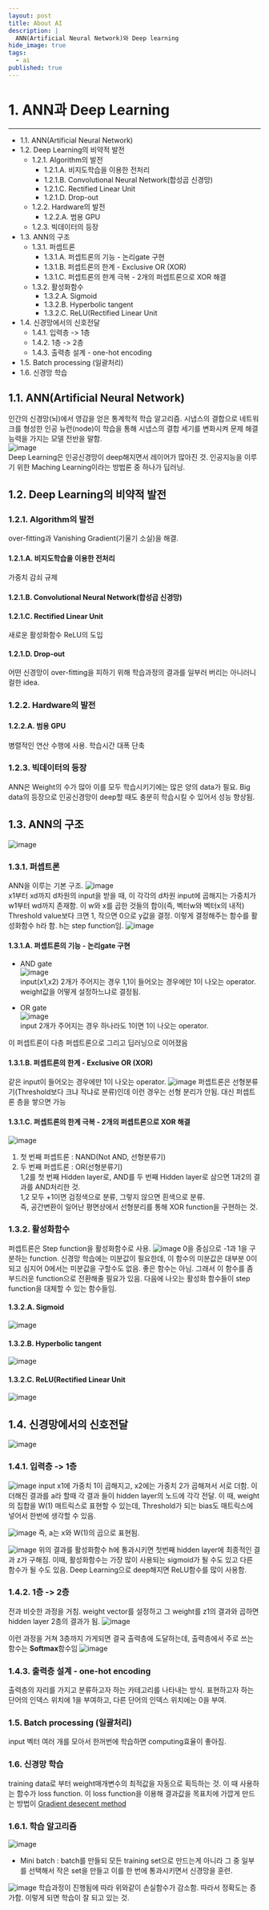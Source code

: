 ```yaml
---
layout: post
title: About AI
description: |
  ANN(Artificial Neural Network)와 Deep learning
hide_image: true
tags:
  - ai
published: true
---
```


# 1. ANN과 Deep Learning
* * *

- 1.1. ANN(Artificial Neural Network)
- 1.2. Deep Learning의 비약적 발전
  - 1.2.1. Algorithm의 발전
    - 1.2.1.A. 비지도학습을 이용한 전처리
    - 1.2.1.B. Convolutional Neural Network(합성곱 신경망)
    - 1.2.1.C. Rectified Linear Unit
    - 1.2.1.D. Drop-out
  - 1.2.2. Hardware의 발전
    - 1.2.2.A. 범용 GPU
  - 1.2.3. 빅데이터의 등장
- 1.3. ANN의 구조
  - 1.3.1. 퍼셉트론
    - 1.3.1.A. 퍼셉트론의 기능 - 논리gate 구현
    - 1.3.1.B. 퍼셉트론의 한계 - Exclusive OR (XOR)
    - 1.3.1.C. 퍼셉트론의 한계 극복 - 2개의 퍼셉트론으로 XOR 해결
  - 1.3.2. 활성화함수
    - 1.3.2.A. Sigmoid
    - 1.3.2.B. Hyperbolic tangent
    - 1.3.2.C. ReLU(Rectified Linear Unit
- 1.4. 신경망에서의 신호전달
  - 1.4.1. 입력층 -> 1층
  - 1.4.2. 1층 -> 2층
  - 1.4.3. 출력층 설계 - one-hot encoding
- 1.5. Batch processing (일괄처리)
- 1.6. 신경망 학습

## 1.1. ANN(Artificial Neural Network)
인간의 신경망(뇌)에서 영감을 얻은 통계학적 학습 알고리즘. 시냅스의 결합으로 네트워크를 형성한 인공 뉴런(node)이 학습을 통해
시냅스의 결합 세기를 변화시켜 문제 해결 능력을 가지는 모델 전반을 말함.   
![image](https://user-images.githubusercontent.com/69246778/128827637-e74578b6-b35f-458a-81cb-6e5ebe487520.png)   
Deep Learning은 인공신경망이 deep해지면서 레이어가 많아진 것. 인공지능을 이루기 위한 Maching Learning이라는 방법론 중 하나가 딥러닝.
   
## 1.2. Deep Learning의 비약적 발전

### 1.2.1. Algorithm의 발전
over-fitting과 Vanishing Gradient(기울기 소실)을 해결. 

#### 1.2.1.A. 비지도학습을 이용한 전처리
가중치 감쇠 규제
#### 1.2.1.B. Convolutional Neural Network(합성곱 신경망)
#### 1.2.1.C. Rectified Linear Unit
새로운 활성화함수 ReLU의 도입
#### 1.2.1.D. Drop-out
어떤 신경망이 over-fitting을 피하기 위해 학습과정의 결과를 일부러 버리는 아니러니컬한 idea.

### 1.2.2. Hardware의 발전
#### 1.2.2.A. 범용 GPU
병렬적인 연산 수행에 사용. 학습시간 대폭 단축

### 1.2.3. 빅데이터의 등장
ANN은 Weight의 수가 많아 이를 모두 학습시키기에는 많은 양의 data가 필요. Big data의 등장으로 인공신경망이 deep할 때도 충분히 학습시킬 수
있어서 성능 향상됨.

## 1.3. ANN의 구조
![image](https://user-images.githubusercontent.com/69246778/128829602-13a7ba4a-02cc-4c98-99b4-b0c2f6d41f2c.png)

### 1.3.1. 퍼셉트론
ANN을 이루는 기본 구조.
![image](https://user-images.githubusercontent.com/69246778/128829953-054dd8e4-ac24-4fb0-b9e7-bc2b8bd5f5a0.png)   
x1부터 xd까지 d차원의 input을 받을 때, 이 각각의 d차원 input에 곱해지는 가중치가 w1부터 wd까지 존재함.
이 w와 x를 곱한 것들의 합이(즉, 벡터w와 벡터x의 내적) Threshold value보다 크면 1, 작으면 0으로 y값을 결정.
이렇게 결정해주는 함수를 활성화함수 h라 함. h는 step function임.
![image](https://user-images.githubusercontent.com/69246778/128831273-22eea691-0cd3-4721-a956-e2146604c578.png)

#### 1.3.1.A. 퍼셉트론의 기능 - 논리gate 구현
* AND gate   
![image](https://user-images.githubusercontent.com/69246778/128832716-d0ce3485-9907-4f32-b533-0827709b0cd1.png)   
input(x1,x2) 2개가 주어지는 경우 1,1이 들어오는 경우에만 1이 나오는 operator. weight값을 어떻게 설정하느냐로 결정됨.   
   
* OR gate   
![image](https://user-images.githubusercontent.com/69246778/128832679-44c939c6-e670-4ee9-8ffb-21dbb2ff6ed7.png)   
input 2개가 주어지는 경우 하나라도 1이면 1이 나오는 operator.   

이 퍼셉트론이 다층 퍼셉트론으로 그리고 딥러닝으로 이어졌음

#### 1.3.1.B. 퍼셉트론의 한계 - Exclusive OR (XOR)
같은 input이 들어오는 경우에만 1이 나오는 operator.
![image](https://user-images.githubusercontent.com/69246778/128833771-eaf4d5cb-de44-42bd-b894-970006320144.png)
퍼셉트론은 선형분류기(Threshold보다 크냐 작냐로 분류)인데 이런 경우는 선형 분리가 안됨. 대신 퍼셉트론 층을 쌓으면 가능

#### 1.3.1.C. 퍼셉트론의 한계 극복 - 2개의 퍼셉트론으로 XOR 해결
![image](https://user-images.githubusercontent.com/69246778/128834062-1d1e7529-7f2d-4a77-a757-07e62dd0ed05.png)
1. 첫 번째 퍼셉트론 : NAND(Not AND, 선형분류기)   
2. 두 번째 퍼셉트론 : OR(선형분류기)   
1,2를 첫 번째 Hidden layer로, AND를 두 번째 Hidden layer로 삼으면 1과2의 결과를 AND처리한 것.   
1,2 모두 +1이면 검정색으로 분류, 그렇지 않으면 흰색으로 분류.   
즉, 공간변환이 일어난 평면상에서 선형분리를 통해 XOR function을 구현하는 것.

### 1.3.2. 활성화함수
퍼셉트론은 Step function을 활성화함수로 사용.
![image](https://user-images.githubusercontent.com/69246778/128834985-f7de7130-5186-4698-8714-3f6d98fc9f3f.png)
0을 중심으로 -1과 1을 구분하는 function. 신경망 학습에는 미분값이 필요한데, 이 함수의 미분값은 대부분 0이 되고 심지어 0에서는 미분값을
구할수도 없음. 좋은 함수는 아님. 그래서 이 함수를 좀 부드러운 function으로 전환해줄 필요가 있음. 다음에 나오는 활성화 함수들이
step function을 대체할 수 있는 함수들임.

#### 1.3.2.A. Sigmoid
![image](https://user-images.githubusercontent.com/69246778/128835541-5ec23809-37e2-4630-9cd6-80c53bd283ed.png)

#### 1.3.2.B. Hyperbolic tangent
![image](https://user-images.githubusercontent.com/69246778/128835563-eb17a31a-25b8-419c-a1ac-50705f2e36b8.png)

#### 1.3.2.C. ReLU(Rectified Linear Unit
![image](https://user-images.githubusercontent.com/69246778/128835588-6f728a25-a592-49ee-8278-2b47f8b31182.png)

## 1.4. 신경망에서의 신호전달
![image](https://user-images.githubusercontent.com/69246778/128836197-934ffcae-35dc-4ff8-8715-092e01b98cf2.png)   

### 1.4.1. 입력층 -> 1층
![image](https://user-images.githubusercontent.com/69246778/128836311-66949873-e09f-4e2f-a501-5163eac1a8e3.png)
input x1에 가중치 1이 곱해지고, x2에는 가중치 2가 곱해져서 서로 더함. 이 더해진 결과를 a라 할때 각 결과 들이 hidden layer의
노드에 각각 전달. 이 때, weight의 집합을 W(1) 매트릭스로 표현할 수 있는데, Threshold가 되는 bias도 매트릭스에 넣어서 
한번에 생각할 수 있음.    
   
![image](https://user-images.githubusercontent.com/69246778/128836337-7d7faa31-526c-40e6-bd6d-1ea586e2a24b.png)
즉, a는 x와 W(1)의 곱으로 표현됨.   
   
![image](https://user-images.githubusercontent.com/69246778/128959070-689f7906-dad1-4c71-b998-201548b55e5a.png)
위의 결과를 활성화함수 h에 통과시키면 첫번째 hidden layer에 최종적인 결과 z가 구해짐. 이때, 활성화함수는 가장 많이 사용되는 sigmoid가 
될 수도 있고 다른 함수가 될 수도 있음. Deep Learning으로 deep해지면 ReLU함수를 많이 사용함.

### 1.4.2. 1층 -> 2층
전과 비슷한 과정을 거침. weight vector를 설정하고 그 weight를 z1의 결과와 곱하면 hidden layer 2층의 결과가 됨. 
![image](https://user-images.githubusercontent.com/69246778/128959714-dc0c3b94-890e-40ae-8929-2bd7868ee924.png)
   
이런 과정을 거쳐 3층까지 가게되면 결국 출력층에 도달하는데, 출력층에서 주로 쓰는 함수는 **Softmax**함수임
![image](https://user-images.githubusercontent.com/69246778/128959869-3661ef38-863e-436b-be1f-d816c7327f9b.png)

### 1.4.3. 출력층 설계 - one-hot encoding
출력층의 자리를 가지고 분류하고자 하는 카테고리를 나타내는 방식. 표현하고자 하는 단어의 인덱스 위치에 1을 부여하고, 다른 단어의 인덱스 
위치에는 0을 부여. 

### 1.5. Batch processing (일괄처리)
input 벡터 여러 개를 모아서 한꺼번에 학습하면 computing효율이 좋아짐. 

### 1.6. 신경망 학습
training data로 부터 weight매개변수의 최적값을 자동으로 획득하는 것. 이 때 사용하는 함수가 loss function. 이 loss function을 이용해
결과값을 목표치에 가깝게 만드는 방법이 [Gradient desecent method](https://udayeon.github.io/2021/07/06/about-ai/#211a-%EA%B2%BD%EC%82%AC%ED%95%98%EA%B0%95%EB%B2%95gradient-descent-method)

### 1.6.1. 학습 알고리즘
![image](https://user-images.githubusercontent.com/69246778/128960974-d20f471d-a412-419a-ae63-b84111eb5b8c.png)
* Mini batch : batch를 만들되 모든 training set으로 만드는게 아니라 그 중 일부를 선택해서 작은 set을 만들고 이를 한 번에 통과시키면서 
신경망을 훈련.
   
![image](https://user-images.githubusercontent.com/69246778/128960996-c1fbfe42-5323-4562-8d75-e5d78ff1ee9b.png)
학습과정이 진행됨에 따라 위와같이 손실함수가 감소함. 따라서 정확도는 증가함. 이렇게 되면 학습이 잘 되고 있는 것.


